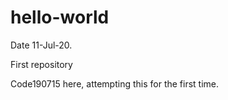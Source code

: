 # hello-world

Date 11-Jul-20.

First repository 

Code190715 here, attempting this for the first time.

